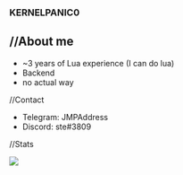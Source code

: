 ### KERNELPANIC0


//About me
-
- ~3 years of Lua experience (I can do lua)
- Backend 
- no actual way


//Contact


- Telegram: JMPAddress
- Discord: ste#3809


//Stats


<img src="https://github-readme-stats.vercel.app/api?username=KernelPanic0&&show_icons=true&title_color=ffffff&icon_color=bb2acf&text_color=daf7dc&bg_color=151515">
